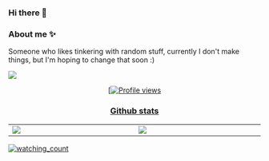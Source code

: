 ### Hi there 👋


### About me ✨

Someone who likes tinkering with random stuff, currently I don't make things, but I'm hoping to change that soon :)


<div style="display: flex; flex-direction: row;">
  <a align="center" href="https://discord.com/users/737340777709043802">
    <img align="center" src="https://lanyard-profile-readme.vercel.app/api/737340777709043802?theme=dark&animated=true&hideDiscrim=true&borderRadius=30px&hideStatus=true"
      </a>
</div>  


 [![Profile views](https://gpvc.arturio.dev/[SRAB-9])


### Github stats

<table align="center">
	<tr>
		<td width="1200px">
        <img align="center" src="https://github-readme-stats.vercel.app/api?username=SRAB-9&theme=midnight-purple&show_icons=true&bg_color=0D1117&hide_border=true" draggable="false">
		</td>
		<td width="1200px">
        <img align="center" src="https://github-readme-stats.vercel.app/api/top-langs/?username=SRAB-9&theme=midnight-purple&layout=compact&bg_color=0D1117&hide_border=true" draggable="false">
		</td>
	</tr>
</table>

<img src="https://komarev.com/ghpvc/?username=SRAB-9&color=brightgreen" alt="watching_count" />

  <!--
**srab** is a ✨ _special_ ✨ repository because its `README.md` (this file) appears on your GitHub profile.


Here are some ideas to get you started:

- 🔭 I’m currently working on ...
- 🌱 I’m currently learning ...
- 👯 I’m looking to collaborate on ...
- 🤔 I’m looking for help with ...
- 💬 Ask me about ...
- 📫 How to reach me: ...
- 😄 Pronouns: ...
- ⚡ Fun fact: ...
-->

<!--
**SRAB-9/SRAB-9** is a ✨ _special_ ✨ repository because its `README.md` (this file) appears on your GitHub profile.

Here are some ideas to get you started:

- 🔭 I’m currently working on ...
- 🌱 I’m currently learning ...
- 👯 I’m looking to collaborate on ...
- 🤔 I’m looking for help with ...
- 💬 Ask me about ...
- 📫 How to reach me: ...
- 😄 Pronouns: ...
- ⚡ Fun fact: ...
-->
